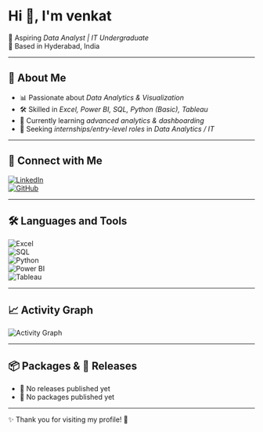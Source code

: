 # Hi 👋, I'm venkat
🎯 Aspiring *Data Analyst | IT Undergraduate*  
📍 Based in Hyderabad, India  

---

## 🚀 About Me  
- 📊 Passionate about *Data Analytics & Visualization*  
- 🛠 Skilled in *Excel, Power BI, SQL, Python (Basic), Tableau*  
- 🌱 Currently learning *advanced analytics & dashboarding*  
- 🎯 Seeking *internships/entry-level roles* in *Data Analytics / IT*  

---

## 🔗 Connect with Me  
[![LinkedIn](https://img.shields.io/badge/LinkedIn-blue?style=flat&logo=linkedin)](https://www.linkedin.com/in/venkat-7b7197334/)  
[![GitHub](https://img.shields.io/badge/GitHub-black?style=flat&logo=github)](https://github.com/venkat-analytics)  

---

## 🛠 Languages and Tools  
![Excel](https://img.shields.io/badge/Excel-217346?style=for-the-badge&logo=microsoft-excel&logoColor=white)  
![SQL](https://img.shields.io/badge/SQL-07405E?style=for-the-badge&logo=mysql&logoColor=white)  
![Python](https://img.shields.io/badge/Python-3776AB?style=for-the-badge&logo=python&logoColor=white)  
![Power BI](https://img.shields.io/badge/PowerBI-F2C811?style=for-the-badge&logo=power-bi&logoColor=black)  
![Tableau](https://img.shields.io/badge/Tableau-E97627?style=for-the-badge&logo=tableau&logoColor=white)  

---


## 📈 Activity Graph
![Activity Graph](https://github-readme-activity-graph.vercel.app/graph?username=venkat-analytics&theme=react-dark&hide_border=true)


---

## 📦 Packages & 📌 Releases  
- 🚫 No releases published yet  
- 🚫 No packages published yet  

---

✨ Thank you for visiting my profile! 🚀




